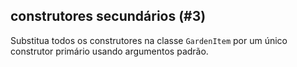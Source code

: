 ## construtores secundários (#3)

Substitua todos os construtores na classe `GardenItem` por um único construtor primário usando argumentos padrão.